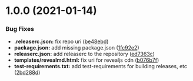 # 1.0.0 (2021-01-14)

### Bug Fixes

- **.releaserc.json:** fix repo uri ([be48ebd](https://github.com/iranzo/pelican-revealmd/commit/be48ebd51538a7c534b369905e86021249a4b4bf))
- **package.json:** add missing package.json ([1fc92e2](https://github.com/iranzo/pelican-revealmd/commit/1fc92e2a3f7d586ae7ab9145cdc4331dd8b8bf44))
- **releaserc.json:** add releaserc to the repository ([ed7363c](https://github.com/iranzo/pelican-revealmd/commit/ed7363c45a36c98c41524891ba8ee11c19aac643))
- **templates/revealmd.html:** fix uri for revealjs cdn ([b076b7f](https://github.com/iranzo/pelican-revealmd/commit/b076b7f934646d83e665c36b61321ad10ec057f1))
- **test-requirements.txt:** add test-requirements for building releases, etc ([2bd288d](https://github.com/iranzo/pelican-revealmd/commit/2bd288d28f0813158edae80c04f9fa1474392504))

